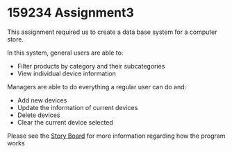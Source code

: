 # 159234 Assignment3

This assignment required us to create a data base system for a computer store. 

In this system, general users are able to:
- Filter products by category and their subcategories
- View individual device information

Managers are able to do everything a regular user can do and:
- Add new devices
- Update the information of current devices
- Delete devices 
- Clear the current device selected

Please see the [Story Board](https://github.com/Lydia-Price776/159234_Assignment3/blob/main/StoryBoard.pdf) for more information regarding how the program works 
